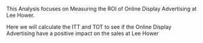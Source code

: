 This Analysis focuses on Measuring the ROI of Online Display Advertising at Lee Hower. 

Here we will calculate the ITT and TOT to see if the Online Display Advertising have a positive impact on the sales at Lee Hower
